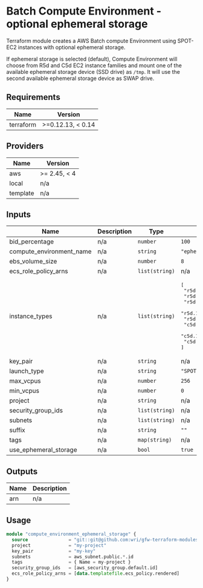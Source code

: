 # Batch Compute Environment - optional ephemeral storage

Terraform module creates a AWS Batch compute Environment using SPOT-EC2 instances with optional ephemeral storage.

If ephemeral storage is selected (default), Compute Environment will choose from R5d and C5d EC2 instance families 
and mount one of the available ephemeral storage device (SSD drive) as `/tmp`. 
It will use the second available ephemeral storage device as SWAP drive.

## Requirements

| Name | Version |
|------|---------|
| terraform | >=0.12.13, < 0.14 |


## Providers

| Name | Version |
|------|---------|
| aws | >= 2.45, < 4 |
| local | n/a |
| template | n/a |

## Inputs

| Name | Description | Type | Default | Required |
|------|-------------|------|---------|:--------:|
| bid\_percentage | n/a | `number` | `100` | no |
| compute\_environment\_name | n/a | `string` | `"ephemeral_storage"` | no |
| ebs\_volume\_size | n/a | `number` | `8` | no |
| ecs\_role\_policy\_arns | n/a | `list(string)` | n/a | yes |
| instance\_types | n/a | `list(string)` | <pre>[<br>  "r5d.4xlarge",<br>  "r5d.8xlarge",<br>  "r5d.12xlarge",<br>  "r5d.16xlarge",<br>  "r5d.24xlarge",<br>  "c5d.12xlarge",<br>  "c5d.18xlarge",<br>  "c5d.24xlarge"<br>]</pre> | no |
| key\_pair | n/a | `string` | n/a | yes |
| launch\_type | n/a | `string` | `"SPOT"` | no |
| max\_vcpus | n/a | `number` | `256` | no |
| min\_vcpus | n/a | `number` | `0` | no |
| project | n/a | `string` | n/a | yes |
| security\_group\_ids | n/a | `list(string)` | n/a | yes |
| subnets | n/a | `list(string)` | n/a | yes |
| suffix | n/a | `string` | `""` | no |
| tags | n/a | `map(string)` | n/a | yes |
| use\_ephemeral\_storage | n/a | `bool` | `true` | no |

## Outputs

| Name | Description |
|------|-------------|
| arn | n/a |


## Usage

```terraform
module "compute_environment_ephemeral_storage" {
  source               = "git::git@github.com:wri/gfw-terraform-modules.git//modules/compute_environment_ephemeral_storage?ref=v0.0.1"
  project              = "my-project"
  key_pair             = "my-key"
  subnets              = aws_subnet.public.*.id
  tags                 = { Name = my-project }
  security_group_ids   = [aws_security_group.default.id]
  ecs_role_policy_arns = [data.templatefile.ecs_policy.rendered]
}
```

